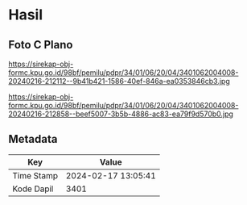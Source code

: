 # Hasil

## Foto C Plano

https://sirekap-obj-formc.kpu.go.id/98bf/pemilu/pdpr/34/01/06/20/04/3401062004008-20240216-212112--9b41b421-1586-40ef-846a-ea0353846cb3.jpg

https://sirekap-obj-formc.kpu.go.id/98bf/pemilu/pdpr/34/01/06/20/04/3401062004008-20240216-212858--beef5007-3b5b-4886-ac83-ea79f9d570b0.jpg


## Metadata

| Key        | Value               |
| ---------- | ------------------- |
| Time Stamp | 2024-02-17 13:05:41 |
| Kode Dapil | 3401                |



